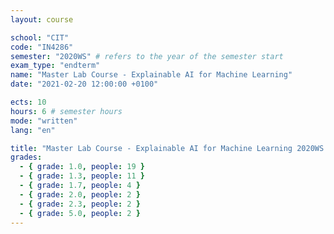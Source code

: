 ```yaml
---
layout: course

school: "CIT"
code: "IN4286"
semester: "2020WS" # refers to the year of the semester start
exam_type: "endterm"
name: "Master Lab Course - Explainable AI for Machine Learning"
date: "2021-02-20 12:00:00 +0100"

ects: 10
hours: 6 # semester hours
mode: "written"
lang: "en"

title: "Master Lab Course - Explainable AI for Machine Learning 2020WS Endterm"
grades:
  - { grade: 1.0, people: 19 }
  - { grade: 1.3, people: 11 }
  - { grade: 1.7, people: 4 }
  - { grade: 2.0, people: 2 }
  - { grade: 2.3, people: 2 }
  - { grade: 5.0, people: 2 }
---
```



